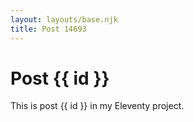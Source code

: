 ```yaml
---
layout: layouts/base.njk
title: Post 14693
---
```


# Post {{ id }}

This is post {{ id }} in my Eleventy project.
